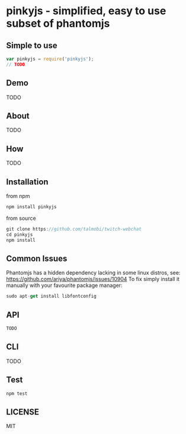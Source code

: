 # pinkyjs - simplified, easy to use subset of phantomjs

## Simple to use
```js
var pinkyjs = require('pinkyjs');
// TODO
```

## Demo
TODO

## About
TODO

## How
TODO

## Installation
from npm
```js
npm install pinkyjs
```
from source
```js
git clone https://github.com/talmobi/twitch-webchat
cd pinkyjs
npm install
```

## Common Issues
Phantomjs has a hidden dependency lacking in some linux distros, see: https://github.com/ariya/phantomjs/issues/10904
To fix simply install it manually with your favourite package manager:
```js
sudo apt-get install libfontconfig
```

## API
```js
TODO
```

## CLI
TODO

## Test
```js
npm test
```

## LICENSE
MIT
